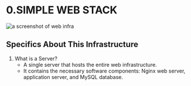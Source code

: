 # 0.SIMPLE WEB STACK
![a screenshot of web infra](https://github.com/Abstargo/alx-system_engineering-devops/blob/main/0x09-web_infrastructure_design/0-simple_web_stack.PNG)

## Specifics About This Infrastructure

1. What is a Server?
   - A single server that hosts the entire web infrastructure.
   - It contains the necessary software components: Nginx web server, application server, and MySQL database.